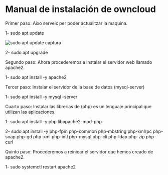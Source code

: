 # Manual de instalación de owncloud
Primer paso: Aixo serveix per poder actualitzar la maquina.

1- sudo apt update 

<img src="imatge.jpg" alt="sudo apt update captura">

2- sudo apt upgrade

Segundo paso: Ahora procederemos a instalar el servidor web llamado apache2.

1- sudo apt install -y apache2

Tercer paso: Instalar el servidor de la base de datos (mysql-server) 

1- sudo apt install -y mysql -server

Cuarto paso: Instalar las librerias de (php) es un lenguaje principal que utilizan las aplicaciones.

1- sudo apt install -y php libapache2-mod-php

2- sudo apt install -y php-fpm php-common php-mbstring php-xmlrpc php-soap php-gd php-xml php-intl php-mysql php-cli php-ldap php-zip php-curl

Quinto paso: Procederemos a reinicar el servidor que hemos creado de apache2.

1- sudo systemctl restart apache2



